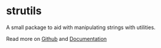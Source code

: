 # strutils

A small package to aid with manipulating strings with utilities.

Read more on [Github](https://github.com/strutils/strutils) and [Documentation](https://strutils.github.io/)
